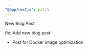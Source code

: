 ```yaml
---
"@app/nextjs": patch
---
```


New Blog Post

fix: Add new blog post

* Post for Docker image optimization

